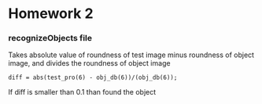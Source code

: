 # Homework 2

### recognizeObjects file

Takes absolute value of roundness of test image minus roundness of  object image, and divides the roundness of  object image
```
diff = abs(test_pro(6) - obj_db(6))/(obj_db(6));
```
If diff is smaller than 0.1 than found the object

